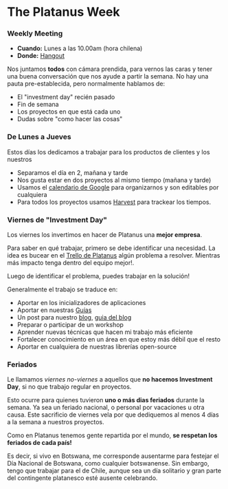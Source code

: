 The Platanus Week
=================

### Weekly Meeting

* **Cuando:** Lunes a las 10.00am (hora chilena)
* **Donde:** [Hangout](https://plus.google.com/hangouts/_/platan.us/weekly-planning)

Nos juntamos **todos** con cámara prendida, para vernos las caras y tener una buena conversación que nos ayude a partir la semana. No hay una pauta pre-establecida, pero normalmente hablamos de:

* El "investment day" recién pasado
* Fin de semana
* Los proyectos en que está cada uno
* Dudas sobre "como hacer las cosas"

### De Lunes a Jueves

Estos días los dedicamos a trabajar para los productos de clientes y los nuestros

* Separamos el día en 2, mañana y tarde
* Nos gusta estar en dos proyectos al mismo tiempo (mañana  y tarde)
* Usamos el [calendario de Google](http://calendar.platan.us) para organizarnos y son editables por cualquiera
* Para todos los proyectos usamos [Harvest](https://platanus.harvestapp.com) para trackear los tiempos.

### Viernes de "Investment Day"

Los viernes los invertimos en hacer de Platanus una **mejor empresa**.

Para saber en qué trabajar, primero se debe identificar una necesidad. La idea es bucear en el [Trello de Platanus](trello.md) algún problema a resolver. Mientras más impacto tenga dentro del equipo mejor!.

Luego de identificar el problema, puedes trabajar en la solución!

Generalmente el trabajo se traduce en:

* Aportar en los inicializadores de aplicaciones
* Aportar en nuestras [Guías](http://www.github.com/platanus/la-guia)
* Un post para nuestro [blog](http://cb.platan.us), [guia del blog](blog.md)
* Preparar o participar de un workshop
* Aprender nuevas técnicas que hacen mi trabajo más eficiente
* Fortalecer conocimiento en un área en que estoy más débil que el resto
* Aportar en cualquiera de nuestras librerías open-source

### Feriados

Le llamamos *viernes no-viernes* a aquellos que **no hacemos Investment Day**, si no que trabajo regular en proyectos.

Esto ocurre para quienes tuvieron **uno o más dias feriados** durante la semana.  Ya sea un feriado nacional, o personal por vacaciones u otra causa.  Este sacrificio de viernes vela por que dediquemos al menos 4 días a la semana a nuestros proyectos. 

Como en Platanus tenemos gente repartida por el mundo, **se respetan los feriados de cada país!**

Es decir, si vivo en Botswana, me corresponde ausentarme para festejar el Día Nacional de Botswana, como cualquier botswanense.  Sin embargo, tengo que trabajar para el de Chile, aunque sea un día solitario y gran parte del contingente platanesco esté ausente celebrando.  
